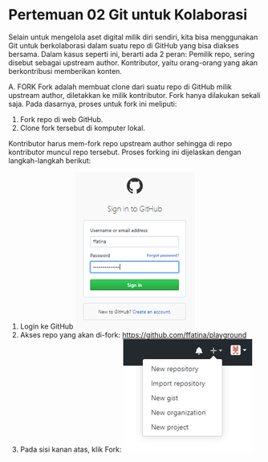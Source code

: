 # Pertemuan 02 Git untuk Kolaborasi

Selain untuk mengelola aset digital milik diri sendiri, kita bisa menggunakan Git untuk berkolaborasi dalam suatu repo di GitHub yang bisa diakses bersama.
Dalam kasus seperti ini, berarti ada 2 peran:
Pemilik repo, sering disebut sebagai upstream author.
Kontributor, yaitu orang-orang yang akan berkontribusi memberikan konten.

A. FORK
   Fork adalah membuat clone dari suatu repo di GitHub milik upstream author, diletakkan ke milik kontributor.
   Fork hanya dilakukan sekali saja. Pada dasarnya, proses untuk fork ini meliputi:
   1. Fork repo di web GitHub.
   2. Clone fork tersebut di komputer lokal.
   
   Kontributor harus mem-fork repo upstream author sehingga di repo kontributor muncul repo tersebut.
   Proses forking ini dijelaskan dengan langkah-langkah berikut:
   1. Login ke GitHub
      ![00](gambar/login.PNG)
   2. Akses repo yang akan di-fork: https://github.com/ffatina/playground
   3. Pada sisi kanan atas, klik Fork:
      ![02](gambar/repo1.PNG)
